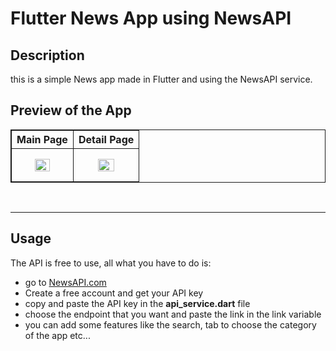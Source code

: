 # Flutter News App using NewsAPI

## Description

this is a simple News app made in Flutter and using the NewsAPI service.

## Preview of the App

<table style="border:1px solid;">
  <tr >
    <th style="text-align: center; border:1px solid;">Main Page</th>
    <th style="text-align: center; border:1px solid;">Detail Page</th>
  </tr>
  <tr >
    <td style="text-align: center; border:1px solid;padding:1em;">
        <img width="60%" src="Assets/MandiriNews_main.png">
    </td>
    <td style="text-align: center; border:1px solid;padding:1em;">
         <img width="60%" src="Assets/MandiriNews_details.png">
    </td>
  </tr>
  
</table>
<br>
<hr>

## Usage

The API is free to use, all what you have to do is:

-   go to <a href="https://newsapi.org/">NewsAPI.com</a>
-   Create a free account and get your API key
-   copy and paste the API key in the **api_service.dart** file
-   choose the endpoint that you want and paste the link in the link variable
-   you can add some features like the search, tab to choose the category of the app etc...
